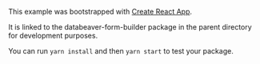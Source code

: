 This example was bootstrapped with [Create React App](https://github.com/facebook/create-react-app).

It is linked to the databeaver-form-builder package in the parent directory for development purposes.

You can run `yarn install` and then `yarn start` to test your package.
